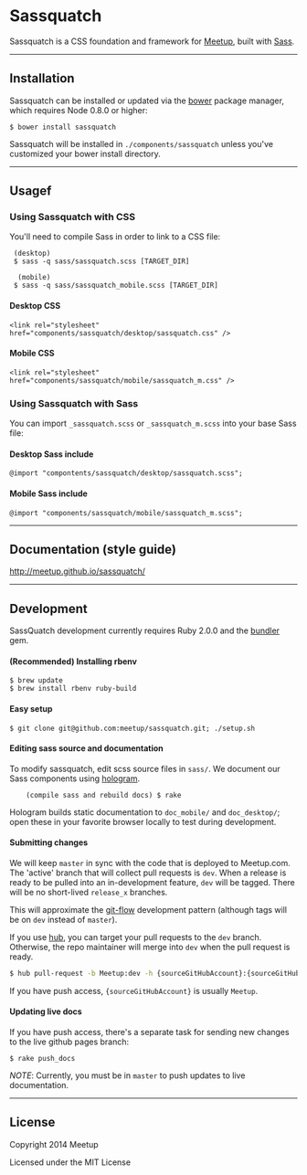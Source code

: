 # Sassquatch
Sassquatch is a CSS foundation and framework for [Meetup](http://www.meetup.com), built with [Sass](http://sass-lang.com/).


- - -

## Installation

Sassquatch can be installed or updated via the [bower](https://github.com/twitter/bower) package manager, which requires Node 0.8.0 or higher:

	$ bower install sassquatch

Sassquatch will be installed in `./components/sassquatch` unless you've customized your bower install directory.

- - -

## Usagef

### Using Sassquatch with CSS

You'll need to compile Sass in order to link to a CSS file:

```
 (desktop)
 $ sass -q sass/sassquatch.scss [TARGET_DIR]
 
  (mobile)
 $ sass -q sass/sassquatch_mobile.scss [TARGET_DIR]
```

#### Desktop CSS

    <link rel="stylesheet" href="components/sassquatch/desktop/sassquatch.css" />

#### Mobile CSS

    <link rel="stylesheet" href="components/sassquatch/mobile/sassquatch_m.css" />


### Using Sassquatch with Sass

You can import `_sassquatch.scss` or `_sassquatch_m.scss` into your base Sass file:
	
#### Desktop Sass include

	@import "compontents/sassquatch/desktop/sassquatch.scss";	
	
#### Mobile Sass include

	@import "components/sassquatch/mobile/sassquatch_m.scss";

- - -

## Documentation (style guide)

http://meetup.github.io/sassquatch/

- - -

## Development
SassQuatch development currently requires Ruby 2.0.0 and the [bundler](http://bundler.io/) gem.

#### (Recommended) Installing rbenv
```
$ brew update
$ brew install rbenv ruby-build
```

#### Easy setup
```
$ git clone git@github.com:meetup/sassquatch.git; ./setup.sh
```

#### Editing sass source and documentation
To modify sassquatch, edit scss source files in `sass/`. We document our Sass components using [hologram](http://trulia.github.io/hologram/).

```
	(compile sass and rebuild docs) $ rake
```

Hologram builds static documentation to `doc_mobile/` and `doc_desktop/`; open these in your favorite browser locally to test during development.


#### Submitting changes

We will keep `master` in sync with the code that is deployed to Meetup.com. The 'active' branch that will collect pull requests is `dev`. When a release is ready to be pulled into an in-development feature, `dev` will be tagged. There will be no short-lived `release_x` branches.

This will approximate the [git-flow](http://nvie.com/posts/a-successful-git-branching-model/) development pattern (although tags will be on `dev` instead of `master`).

If you use [hub](https://github.com/github/hub), you can target your pull requests to the `dev` branch. Otherwise, the repo maintainer will merge into `dev` when the pull request is ready.

```sh
$ hub pull-request -b Meetup:dev -h {sourceGitHubAccount}:{sourceGitHubBranch}
```

If you have push access, `{sourceGitHubAccount}` is usually `Meetup`.

#### Updating live docs
If you have push access, there's a separate task for sending new changes to the live github pages branch:

	$ rake push_docs

_NOTE_: Currently, you must be in `master` to push updates to live documentation.
- - -


## License

Copyright 2014 Meetup

Licensed under the MIT License
